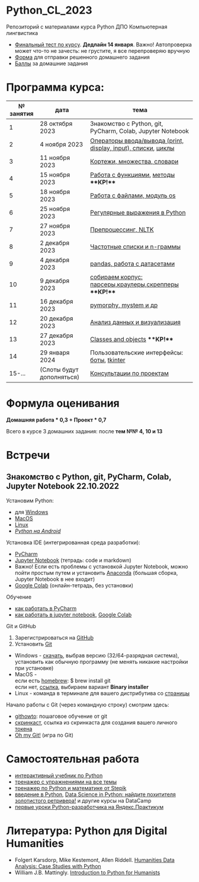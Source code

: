# Python_CL_2023
Репозиторий с материалами курса Python ДПО Компьютерная лингвистика

* [Финальный тест по курсу](https://forms.gle/wsXwFyK4ZoEM68o76). **Дедлайн 14 января**. Важно! Автопроверка может что-то не зачесть: не грустите, я все перепроверяю вручную
* [Форма](https://forms.gle/9HDYcAYk9J6NqtfNA) для отправки решенного домашнего задания
* [Баллы](https://docs.google.com/spreadsheets/d/10hOVia21eDgu0q2V-d34qN6W2XKL60EoiO4G-pyIcPQ/edit?usp=sharing) за домашние задания

# Программа курса: 

<table>
<thead>
<tr>
<th>№ занятия</th>
<th>дата</th>
<th>тема</th>
</tr>
</thead>
<tbody>
<tr>
<td>1</td>
<td>28 октября 2023</td>
<td>Знакомство с Python, git, PyCharm, Colab, Jupyter Notebook</td>
<tr>
<td>2</td>
<td>4 ноября 2023</td>
<td><a href="https://github.com/AnnSenina/Python_CL_2023/blob/main/notebooks/Python_1_Intro.ipynb">Операторы ввода/вывода (print, display, input), списки</a>, <a href="https://github.com/AnnSenina/Python_CL_2023/blob/main/notebooks/Python_2_if,_while,_for.ipynb">циклы</a></td>
<tr>
<td>3</td>
<td>11 ноября 2023</td>
<td><a href="https://github.com/AnnSenina/Python_CL_2023/blob/main/notebooks/Python_3_tuple,_set,_dict.ipynb">Кортежи, множества, словари</a></td>
<tr>
<td>4</td>
<td>15 ноября 2023</td>
<td><a href="https://github.com/AnnSenina/Python_CL_2023/blob/main/notebooks/Python_4_Function.ipynb">Работа с функциями</a>, <a href="https://github.com/AnnSenina/Python_CL_2023/blob/main/notebooks/Python_5_Шпаргалка_по_методам.ipynb">методы</a> <b>**КР!**</b></td>
<tr>
<td>5</td>
<td>18 ноября 2023</td>
<td><a href="https://github.com/AnnSenina/Python_CL_2023/blob/main/notebooks/Python_6_os%2C_files.ipynb">Работа с файлами, модуль os</a></td>
<tr>
<td>6</td>
<td>25 ноября 2023</td>
<td><a href="https://github.com/AnnSenina/Python_CL_2023/blob/main/notebooks/Python_7_regex_2023.ipynb">Регулярные выражения в Python</a></td>
<tr>
<td>7</td>
<td>27 ноября 2023</td>
<td><a href="https://github.com/AnnSenina/Python_CL_2023/blob/main/notebooks/Python_8_препроцессинг,_NLTK.ipynb">Препроцессинг, NLTK</a></td>
<tr>
<td>8</td>
<td>2 декабря 2023</td>
<td><a href="https://github.com/AnnSenina/Python_CL_2023/blob/main/notebooks/Python_9_n_gramms.ipynb">Частотные списки и n-граммы</a></td>
<tr>
<td>9</td>
<td>4 декабря 2023</td>
<td><a href="https://github.com/AnnSenina/Python_CL_2023/blob/main/notebooks/Python_10_pandas.ipynb">pandas, работа с датасетами</a></td>
<tr>
<td>10</td>
<td>9 декабря 2023</td>
<td><a href="https://github.com/AnnSenina/Python_CL_2023/blob/main/notebooks/Python_11_BeautifulSoup.ipynb">собираем корпус: парсеры,краулеры,скрепперы</a> <b>**КР!**</b></td>
<tr>
<td>11</td>
<td>16 декабря 2023</td>
<td><a href="https://github.com/AnnSenina/Python_CL_2023/blob/main/notebooks/Python_12_pymorphy%2C_mystem.ipynb">pymorphy, mystem и др</a></td>
<tr>
<td>12</td>
<td>20 декабря 2023</td>
<td><a href="https://github.com/AnnSenina/Python_CL_2023/blob/main/notebooks/Python_13_Viz.ipynb">Анализ данных и визуализация</a></td>
<tr>
<td>13</td>
<td>27 декабря 2023</td>
<td><a href="https://github.com/AnnSenina/Python_CL_2023/blob/main/notebooks/Python_14_intro_to_OOP.ipynb">Classes and objects</a> <b>**КР!**</b></td>
<tr>
<td>14</td>
<td>29 января 2024</td>
<td>Пользовательские интерфейсы: <a href="https://github.com/AnnSenina/Python_CL_2023/blob/main/notebooks/Python_15_Простые_боты_в_тг_CL_2024.ipynb">боты</a>, <a href="https://github.com/AnnSenina/Python_CL_2023/blob/main/notebooks/Python_15_tkinker.ipynb">tkinter</a></td>
<tr>
<td>15-...</td>
<td>(Слоты будут дополняться)</td>
<td><a href="https://docs.google.com/spreadsheets/d/1dPcpaq35LqKtVy4VJJuf3Xv3cV3BNUOODDtSR8ZKhp8/edit?usp=sharing">Консультации по проектам</a></td>
<table>

# Формула оценивания

**Домашняя работа * 0,3 + Проект * 0,7**

Всего в курсе 3 домашних задания: после **тем №№ 4, 10 и 13**

# Встречи

## Знакомство с Python, git, PyCharm, Colab, Jupyter Notebook 22.10.2022
Установим Python:

- для [Windows](https://www.python.org/downloads/windows/)
- [MacOS](https://www.python.org/downloads/macos/)
- [Linux](https://www.python.org/downloads/source/)
- *[Python на Android](https://pythonru.com/baza-znanij/python-na-android)*

Установка IDE (интегрированная среда разработки):
- [PyCharm](https://www.jetbrains.com.cn/en-us/pycharm/)
- [Jupyter Notebook](https://jupyter.org/install) (тетрадь: code и markdown)
- Важно! Если есть проблемы с установкой Jupyter Notebook, можно пойти простым путем и установить [Anaconda](https://www.anaconda.com/download#downloads) (большая сборка, Jupyter Notebook в нее входит)
- [Google Colab](https://colab.research.google.com) (онлайн-тетрадь, без установки)

Обучение
- [как работать в PyCharm](https://py-charm.blogspot.com/2017/09/blog-post.html)
- [как работать в jupyter notebook](https://devpractice.ru/python-lesson-6-work-in-jupyter-notebook/), [Google Colab](https://towardsdatascience.com/getting-started-with-google-colab-f2fff97f594c)

Git и GitHub
1. Зарегистрироваться на [GitHub](https://github.com)
2. Установить [Git](https://git-scm.com/downloads)

- Windows - [скачать](https://git-scm.com/download/win), выбрав версию (32/64-разрядная система), установить как обычную программу (не менять никакие настройки при установке)  
- MacOS -  
если есть [homebrew](https://brew.sh): $ brew install git  
если нет, [ссылка](https://git-scm.com/download/mac), выбираем вариант **Binary installer**  
- Linux - команда в терминале для вашего дистрибутива со [страницы](https://git-scm.com/download/linux)  

Начало работы с Git (через командную строку) смотрим здесь:
- [githowto](https://githowto.com/ru): пошаговое обучение от git
- [скринкаст](https://youtu.be/piq5dSX7hL0), ссылка из скринкаста для создания вашего личного [токена](https://github.com/settings/tokens/new)
- [Oh my Git!](https://ohmygit.org/) (игра по Git)

# Самостоятельная работа
- [интерактивный учебник по Python](https://snakify.org/ru)
- [тренажер с упражнениями на все темы](https://www.w3resource.com/python-exercises/)
- [тренажер по Python и математике от Stepik](https://stepik.org/course/3356/promo#toc)
- [введение в Python](https://app.datacamp.com/learn/courses/intro-to-python-for-data-science), [Data Science in Python: найдите похитителя золотистого ретривера!](https://app.datacamp.com/learn/courses/introduction-to-data-science-in-python) и другие курсы на DataCamp
- [первые уроки Python-разработчика на Яндекс.Практикум](https://practicum.yandex.ru/profile/backend-developer/)

# Литература: Python для Digital Humanities
- Folgert Karsdorp, Mike Kestemont, Allen Riddell. [Humanities Data Analysis: Case Studies with Python](https://www.humanitiesdataanalysis.org/index.html)
- William J.B. Mattingly. [Introduction to Python for Humanists](http://python-textbook.pythonhumanities.com/intro.html)
